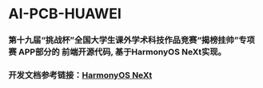 # AI-PCB-HUAWEI
### 第十九届“挑战杯”全国大学生课外学术科技作品竞赛“揭榜挂帅”专项赛  APP部分的 前端开源代码, 基于HarmonyOS NeXt实现。

### 开发文档参考链接：[HarmonyOS NeXt](https://developer.huawei.com/consumer/cn/doc/harmonyos-guides-V5/application-dev-guide-V5)
